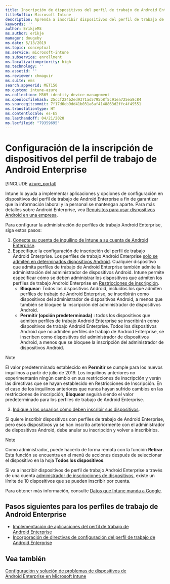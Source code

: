 ```yaml
---
title: Inscripción de dispositivos del perfil de trabajo de Android Enterprise en Intune
titleSuffix: Microsoft Intune
description: Aprenda a inscribir dispositivos del perfil de trabajo de Android Enterprise en Intune.
keywords: ''
author: ErikjeMS
ms.author: erikje
manager: dougeby
ms.date: 5/13/2019
ms.topic: conceptual
ms.service: microsoft-intune
ms.subservice: enrollment
ms.localizationpriority: high
ms.technology: ''
ms.assetid: ''
ms.reviewer: chmaguir
ms.suite: ems
search.appverid: MET150
ms.custom: intune-azure
ms.collection: M365-identity-device-management
ms.openlocfilehash: 25ccf224b2ed9371ad5795b8f5c91ea725ea8c84
ms.sourcegitcommit: 7f17d6eb9dd41b031a6af4148863d2ffc4f49551
ms.translationtype: HT
ms.contentlocale: es-ES
ms.lasthandoff: 04/21/2020
ms.locfileid: "79359695"
---
```

# <a name="set-up-enrollment-of-android-enterprise-work-profile-devices"></a>Configuración de la inscripción de dispositivos del perfil de trabajo de Android Enterprise

[!INCLUDE [azure_portal](../includes/azure_portal.md)]

Intune lo ayuda a implementar aplicaciones y opciones de configuración en dispositivos del perfil de trabajo de Android Enterprise a fin de garantizar que la información laboral y la personal se mantengan aparte. Para más detalles sobre Android Enterprise, vea [Requisitos para usar dispositivos Android en una empresa](https://support.google.com/work/android/answer/6174145?hl=en&ref_topic=6151012).

Para configurar la administración de perfiles de trabajo Android Enterprise, siga estos pasos:

1. [Conecte su cuenta de inquilino de Intune a su cuenta de Android Enterprise](connect-intune-android-enterprise.md).
2. Especifique la configuración de inscripción del perfil de trabajo Android Enterprise. Los perfiles de trabajo Android Enterprise [solo se admiten en determinados dispositivos Android](https://support.google.com/work/android/answer/6174145?hl=en&ref_topic=6151012%20style=%22target=new_window%22). Cualquier dispositivo que admita perfiles de trabajo de Android Enterprise también admite la administración del administrador de dispositivos Android. Intune permite especificar cómo se deben administrar los dispositivos que admiten los perfiles de trabajo Android Enterprise en [Restricciones de inscripción](enrollment-restrictions-set.md).
    - **Bloquear**:  Todos los dispositivos Android, incluidos los que admiten perfiles de trabajo de Android Enterprise, se inscribirán como dispositivos del administrador de dispositivos Android, a menos que también se bloquee la inscripción del administrador de dispositivos Android. 
    - **Permitir (opción predeterminada)** : todos los dispositivos que admiten perfiles de trabajo Android Enterprise se inscribirán como dispositivos de trabajo Android Enterprise. Todos los dispositivos Android que no admiten perfiles de trabajo de Android Enterprise, se inscriben como dispositivos del administrador de dispositivos Android, a menos que se bloquee la inscripción del administrador de dispositivos Android. 
> [!NOTE]
> El valor predeterminado establecido en **Permitir** se cumple para los nuevos inquilinos a partir de julio de 2019. Los inquilinos anteriores no experimentarán ningún cambio en sus restricciones de inscripción y verán las directivas que se hayan establecido en Restricciones de Inscripción. En el caso de los inquilinos anteriores que nunca hayan sufrido cambios en las restricciones de inscripción, **Bloquear** seguirá siendo el valor predeterminado para los perfiles de trabajo de Android Enterprise.

3. [Indique a los usuarios cómo deben inscribir sus dispositivos](../user-help/enroll-device-android-work-profile.md).  

Si quiere inscribir dispositivos con perfiles de trabajo de Android Enterprise, pero esos dispositivos ya se han inscrito anteriormente con el administrador de dispositivos Android, debe anular su inscripción y volver a inscribirlos.
> [!NOTE]
> Como administrador, puede hacerlo de forma remota con la función **Retirar**. Esta función se encuentra en el menú de acciones después de seleccionar el dispositivo en la hoja **Todos los dispositivos**.

Si va a inscribir dispositivos de perfil de trabajo Android Enterprise a través de una cuenta [administrador de inscripciones de dispositivos](device-enrollment-manager-enroll.md), existe un límite de 10 dispositivos que se pueden inscribir por cuenta.

Para obtener más información, consulte [Datos que Intune manda a Google](../protect/data-intune-sends-to-google.md).

## <a name="next-steps-for-android-enterprise-work-profiles"></a>Pasos siguientes para los perfiles de trabajo de Android Enterprise
- [Implementación de aplicaciones del perfil de trabajo de Android Enterprise](../apps/apps-add-android-for-work.md)
- [Incorporación de directivas de configuración del perfil de trabajo de Android Enterprise](../configuration/device-profiles.md)

## <a name="see-also"></a>Vea también

[Configuración y solución de problemas de dispositivos de Android Enterprise en Microsoft Intune](https://support.microsoft.com/help/4476974)
